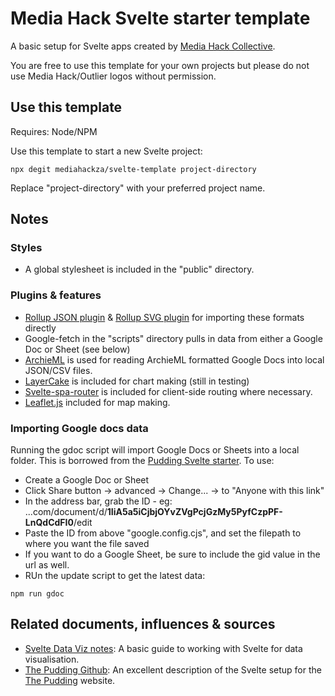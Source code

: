 # Media Hack Svelte starter template

A basic setup for Svelte apps created by [Media Hack Collective](https://mediahack.co.za).

You are free to use this template for your own projects but please do not use Media Hack/Outlier logos without permission.

## Use this template

Requires: Node/NPM

Use this template to start a new Svelte project:

`npx degit mediahackza/svelte-template project-directory`

Replace "project-directory" with your preferred project name.

## Notes

### Styles

- A global stylesheet is included in the "public" directory.

### Plugins & features

- [Rollup JSON plugin](https://www.npmjs.com/package/@rollup/plugin-json) & [Rollup SVG plugin](https://www.npmjs.com/package/rollup-plugin-svg) for importing these formats directly
- Google-fetch in the "scripts" directory pulls in data from either a Google Doc or Sheet (see below)
- [ArchieML](http://archieml.org/) is used for reading ArchieML formatted Google Docs into local JSON/CSV files.
- [LayerCake](https://layercake.graphics/) is included for chart making (still in testing)
- [Svelte-spa-router](https://github.com/ItalyPaleAle/svelte-spa-router) is included for client-side routing where necessary.
- [Leaflet.js](https://leafletjs.com/) included for map making.

### Importing Google docs data

Running the gdoc script will import Google Docs or Sheets into a local folder. This is borrowed from the [Pudding Svelte starter](https://github.com/the-pudding/website). To use:

- Create a Google Doc or Sheet
- Click Share button -> advanced -> Change... -> to "Anyone with this link"
- In the address bar, grab the ID - eg: ...com/document/d/**1IiA5a5iCjbjOYvZVgPcjGzMy5PyfCzpPF-LnQdCdFI0**/edit
- Paste the ID from above "google.config.cjs", and set the filepath to where you want the file saved
- If you want to do a Google Sheet, be sure to include the gid value in the url as well.
- RUn the update script to get the latest data:

`npm run gdoc`

## Related documents, influences & sources

- [Svelte Data Viz notes](https://github.com/alastairotter/svelte-data-viz): A basic guide to working with Svelte for data visualisation.
- [The Pudding Github](https://github.com/the-pudding/website): An excellent description of the Svelte setup for the [The Pudding](https://pudding.cool/) website.
